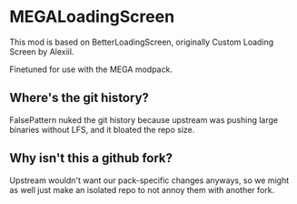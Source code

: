 # MEGALoadingScreen

This mod is based on BetterLoadingScreen, originally Custom Loading Screen by Alexiil.

Finetuned for use with the MEGA modpack.

## Where's the git history?

FalsePattern nuked the git history because upstream was pushing large binaries without LFS, and it bloated the repo size.

## Why isn't this a github fork?

Upstream wouldn't want our pack-specific changes anyways, so we might as well just make an isolated repo to not annoy them with another fork.
